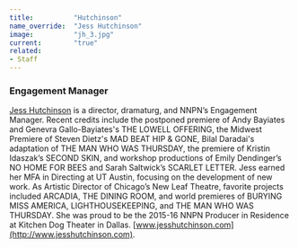 ```yaml
---
title:          "Hutchinson"
name_override:  "Jess Hutchinson"
image:          "jh_3.jpg"
current:        "true"
related:
- Staff
---
```


### Engagement Manager

[Jess Hutchinson](http://newplayexchange.org/users/311/jess-hutchinson) is a director, dramaturg, and NNPN’s Engagement Manager. Recent credits include the postponed premiere of Andy Bayiates and Genevra Gallo-Bayiates's THE LOWELL OFFERING, the Midwest Premiere of Steven Dietz's MAD BEAT HIP & GONE, Bilal Daradai's adaptation of THE MAN WHO WAS THURSDAY, the premiere of Kristin Idaszak’s SECOND SKIN, and workshop productions of Emily Dendinger’s NO HOME FOR BEES and Sarah Saltwick’s SCARLET LETTER. Jess earned her MFA in Directing at UT Austin, focusing on the development of new work. As Artistic Director of Chicago’s New Leaf Theatre, favorite projects included ARCADIA, THE DINING ROOM, and world premieres of BURYING MISS AMERICA, LIGHTHOUSEKEEPING, and THE MAN WHO WAS THURSDAY. She was proud to be the 2015-16 NNPN Producer in Residence at Kitchen Dog Theater in Dallas. [www.jesshutchinson.com](http://www.jesshutchinson.com).
